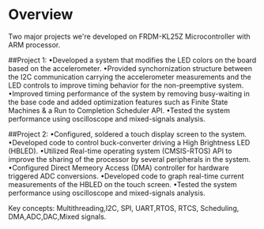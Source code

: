 # Overview

Two major projects we're developed on FRDM-KL25Z Microcontroller with ARM processor.

##Project 1:
•Developed a system that modifies the LED colors on the board based on the accelerometer.
•Provided synchornization structure between the I2C communication carrying the accelerometer measurements and the LED controls to improve timing behavior for the non-preemptive system.
•Improved timing performance of the system by removing busy-waiting in the base code and added optimization features such as Finite State Machines & a Run to Completion Scheduler API.
•Tested the system performance using oscilloscope and mixed-signals analysis.

##Project 2:
•Configured, soldered a touch display screen to the system.
•Developed code to control buck-converter driving a High Brightness LED (HBLED).
•Utilized Real-time operating system (CMSIS-RTOS) API to improve the sharing of the processor by several peripherals in the system.
•Configured Direct Memeory Access (DMA) controller for hardware triggered ADC conversions.
•Developed code to graph real-time current measurements of the HBLED on the touch screen.
•Tested the system performance using oscilloscope and mixed-signals analysis.

Key concepts: Multithreading,I2C, SPI, UART,RTOS, RTCS, Scheduling, DMA,ADC,DAC,Mixed signals.
